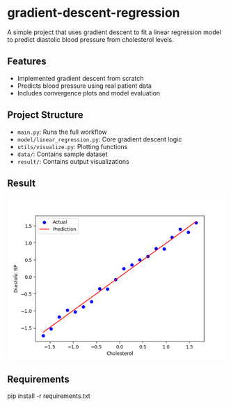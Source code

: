 # gradient-descent-regression

A simple project that uses gradient descent to fit a linear regression model to predict diastolic blood pressure from cholesterol levels.

## Features
- Implemented gradient descent from scratch
- Predicts blood pressure using real patient data
- Includes convergence plots and model evaluation

## Project Structure
- `main.py`: Runs the full workflow
- `model/linear_regression.py`: Core gradient descent logic
- `utils/visualize.py`: Plotting functions
- `data/`: Contains sample dataset
- `result/`: Contains output visualizations

## Result
<p align="center">
  <img src="result/convergence_plot.png" width="500" alt="Convergence Plot">
</p>

## Requirements
pip install -r requirements.txt

